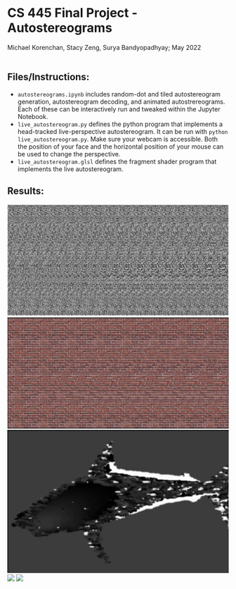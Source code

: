 # CS 445 Final Project - Autostereograms
Michael Korenchan, Stacy Zeng, Surya Bandyopadhyay; May 2022
<br></br>
## Files/Instructions:
- `autostereograms.ipynb` includes random-dot and tiled autostereogram generation, autostereogram decoding, and animated autostrereograms. Each of these can be interactively run and tweaked within the Jupyter Notebook.
- `live_autostereogram.py` defines the python program that implements a head-tracked live-perspective autostereogram. It can be run with `python live_autostereogram.py`. Make sure your webcam is accessible. Both the position of your face and the horizontal position of your mouse can be used to change the perspective.
- `live_autostereogram.glsl` defines the fragment shader program that implements the live autostereogram.

## Results:
<img src="images/random_dot_result.png">
<img src="images/tiled_result.png">
<img src="images/decoded_result.png">
<img src="images/animated_stereogram.gif">
<img src="images/live_autostereogram_capture.gif">
